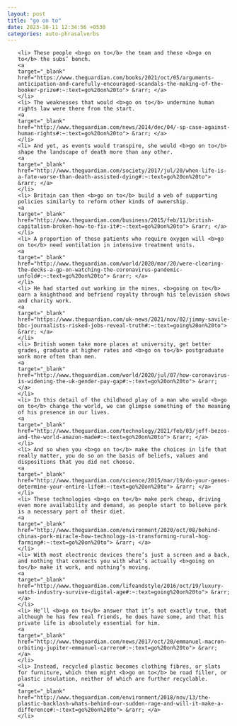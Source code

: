 ```yaml
---
layout: post
title: "go on to"
date: 2023-10-11 12:34:56 +0530
categories: auto-phrasalverbs
---
```

<ol>

    <li> These people <b>go on to</b> the team and these <b>go on to</b> the subs’ bench.
    <a 
    target="_blank" 
    href="https://www.theguardian.com/books/2021/oct/05/arguments-anticipation-and-carefully-encouraged-scandals-the-making-of-the-booker-prize#:~:text=go%20on%20to"> &rarr; </a>
    </li>
    <li> The weaknesses that would <b>go on to</b> undermine human rights law were there from the start.
    <a 
    target="_blank" 
    href="http://www.theguardian.com/news/2014/dec/04/-sp-case-against-human-rights#:~:text=go%20on%20to"> &rarr; </a>
    </li>
    <li> And yet, as events would transpire, she would <b>go on to</b> shape the landscape of death more than any other.
    <a 
    target="_blank" 
    href="http://www.theguardian.com/society/2017/jul/20/when-life-is-a-fate-worse-than-death-assisted-dying#:~:text=go%20on%20to"> &rarr; </a>
    </li>
    <li> Britain can then <b>go on to</b> build a web of supporting policies similarly to reform other kinds of ownership.
    <a 
    target="_blank" 
    href="http://www.theguardian.com/business/2015/feb/11/british-capitalism-broken-how-to-fix-it#:~:text=go%20on%20to"> &rarr; </a>
    </li>
    <li> A proportion of those patients who require oxygen will <b>go on to</b> need ventilation in intensive treatment units.
    <a 
    target="_blank" 
    href="http://www.theguardian.com/world/2020/mar/20/were-clearing-the-decks-a-gp-on-watching-the-coronavirus-pandemic-unfold#:~:text=go%20on%20to"> &rarr; </a>
    </li>
    <li> He had started out working in the mines, <b>going on to</b> earn a knighthood and befriend royalty through his television shows and charity work.
    <a 
    target="_blank" 
    href="https://www.theguardian.com/uk-news/2021/nov/02/jimmy-savile-bbc-journalists-risked-jobs-reveal-truth#:~:text=going%20on%20to"> &rarr; </a>
    </li>
    <li> British women take more places at university, get better grades, graduate at higher rates and <b>go on to</b> postgraduate work more often than men.
    <a 
    target="_blank" 
    href="http://www.theguardian.com/world/2020/jul/07/how-coronavirus-is-widening-the-uk-gender-pay-gap#:~:text=go%20on%20to"> &rarr; </a>
    </li>
    <li> In this detail of the childhood play of a man who would <b>go on to</b> change the world, we can glimpse something of the meaning of his presence in our lives.
    <a 
    target="_blank" 
    href="http://www.theguardian.com/technology/2021/feb/03/jeff-bezos-and-the-world-amazon-made#:~:text=go%20on%20to"> &rarr; </a>
    </li>
    <li> And so when you <b>go on to</b> make the choices in life that really matter, you do so on the basis of beliefs, values and dispositions that you did not choose.
    <a 
    target="_blank" 
    href="http://www.theguardian.com/science/2015/mar/19/do-your-genes-determine-your-entire-life#:~:text=go%20on%20to"> &rarr; </a>
    </li>
    <li> These technologies <b>go on to</b> make pork cheap, driving even more availability and demand, as people start to believe pork is a necessary part of their diet.
    <a 
    target="_blank" 
    href="http://www.theguardian.com/environment/2020/oct/08/behind-chinas-pork-miracle-how-technology-is-transforming-rural-hog-farming#:~:text=go%20on%20to"> &rarr; </a>
    </li>
    <li> With most electronic devices there’s just a screen and a back, and nothing that connects you with what’s actually <b>going on to</b> make it work, and nothing’s moving.
    <a 
    target="_blank" 
    href="http://www.theguardian.com/lifeandstyle/2016/oct/19/luxury-watch-industry-survive-digital-age#:~:text=going%20on%20to"> &rarr; </a>
    </li>
    <li> He’ll <b>go on to</b> answer that it’s not exactly true, that although he has few real friends, he does have some, and that his private life is absolutely essential for him.
    <a 
    target="_blank" 
    href="http://www.theguardian.com/news/2017/oct/20/emmanuel-macron-orbiting-jupiter-emmanuel-carrere#:~:text=go%20on%20to"> &rarr; </a>
    </li>
    <li> Instead, recycled plastic becomes clothing fibres, or slats for furniture, which then might <b>go on to</b> be road filler, or plastic insulation, neither of which are further recyclable.
    <a 
    target="_blank" 
    href="http://www.theguardian.com/environment/2018/nov/13/the-plastic-backlash-whats-behind-our-sudden-rage-and-will-it-make-a-difference#:~:text=go%20on%20to"> &rarr; </a>
    </li>